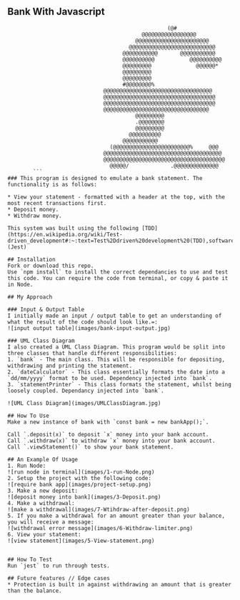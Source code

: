 ## Bank With Javascript
```
                                                  (@#                                              
                                          @@@@@@@@@@@@@@@@@                                       
                                        @@@@@@@@@@@@@@@@@@@@@@@                                    
                                      @@@@@@@@@@@@@@@@@@@@@@@@@@@                                  
                                    @@@@@@@@@@@       @@@@@@@@@@@                                 
                                    @@@@@@@@@@           @@@@@@@@@@                                
                                    @@@@@@@@@              @@@@@@*                                 
                                    @@@@@@@@@                                                      
                                    @@@@@@@@@                                                     
                                    #@@@@@@@@%                                                    
                              @@@@@@@@@@@@@@@@@@@@@@@@@@@@@@@@@@                                   
                              @@@@@@@@@@@@@@@@@@@@@@@@@@@@@@@@@@@                                  
                              @@@@@@@@@@@@@@@@@@@@@@@@@@@@@@@@@@@                                  
                              @@@@@@@@@@@@@@@@@@@@@@@@@@@@@@@@@                                   
                                        @@@@@@@@@                                                  
                                        .@@@@@@@@                                                  
                                        @@@@@@@@@                                                  
                                      @@@@@@@@@@                                                   
                                    @@@@@@@@@@@                                                    
                                (@@@@@@@@@@@@@@@@@@@@@@@@%     @@@                                 
                              @@@@@@@@@@@@@@@@@@@@@@@@@@@@@@@@@@@@@                                
                              @@@@@@@@@@@@@@@@@@@@@@@@@@@@@@@@@@@@@@                              
                                @@@@@/             .@@@@@@@@@@@@@@ 
        ```
### This program is designed to emulate a bank statement. The functionality is as follows:

* View your statement - formatted with a header at the top, with the most recent transactions first.
* Deposit money.
* Withdraw money.

This system was built using the following [TDD](https://en.wikipedia.org/wiki/Test-driven_development#:~:text=Test%2Ddriven%20development%20(TDD),software%20against%20all%20test%20cases.). (Jest)

## Installation
Fork or download this repo.
Use `npm install` to install the correct dependancies to use and test this code. You can require the code from terminal, or copy & paste it in Node.

## My Approach

### Input & Output Table
I initially made an input / output table to get an understanding of what the result of the code should look like.=:
![input output table](images/bank-input-output.jpg)

### UML Class Diagram
I also created a UML Class Diagram. This program would be split into three classes that handle different responsibilities:
1. `bank` - The main class. This will be responsible for depositing, withdrawing and printing the statement.
2. `dateCalculator` - This class essentially formats the date into a `dd/mm/yyyy` format to be used. Dependency injected into `bank`.
3. `statementPrinter` - This class formats the statement, whilst being loosely coupled. Dependancy injected into `bank`.

![UML Class Diagram](images/UMLClassDiagram.jpg)

## How To Use
Make a new instance of bank with `const bank = new bankApp();`.

Call `.deposit(x)` to deposit `x` money into your bank account.
Call `.withdraw(x)` to withdraw `x` money into your bank account.
Call `.viewStatement()` to show your bank statement.

## An Example Of Usage
1. Run Node:
![run node in terminal](images/1-run-Node.png)
2. Setup the project with the following code:
![require bank app](images/project-setup.png)
3. Make a new deposit:
![deposit money into bank](images/3-Deposit.png)
4. Make a withdrawal:
![make a withdrawal](images/7-Wtihdraw-after-deposit.png)
5. If you make a withdrawal for an amount greater than your balance, you will receive a message:
![withdrawal error message](images/6-Withdraw-limiter.png)
6. View your statement:
![view statement](images/5-View-statement.png)


## How To Test
Run `jest` to run through tests.

## Future features // Edge cases
* Protection is built in against withdrawing an amount that is greater than the balance.


